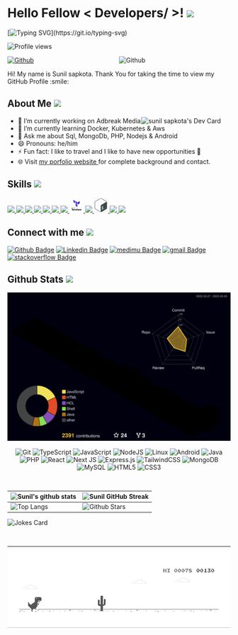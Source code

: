 <h1> Hello Fellow < Developers/ >! <img src = "https://raw.githubusercontent.com/MartinHeinz/MartinHeinz/master/wave.gif" width = 30px> </h1>
<p align='center'>
</p>

[![Typing SVG](https://readme-typing-svg.herokuapp.com/?size=32&duration=3000&color=f06667&lines=Welcome+to+my+Github;)](https://git.io/typing-svg)

![Profile views](https://visitor-badge.glitch.me/badge?page_id=sunil-9.sunil-9)

<img width="50%" align="right" alt="Github" src="https://raw.githubusercontent.com/onimur/.github/master/.resources/git-header.svg" />

[![Github](https://img.shields.io/github/followers/sunil-9?label=Follow&style=social)](https://github.com/sunil-9)

<div size='25px'> Hi! My name is Sunil sapkota. Thank You for taking the time to view my GitHub Profile :smile: 
</div>

<h2> About Me <img src = "https://media0.giphy.com/media/KDDpcKigbfFpnejZs6/giphy.gif?cid=ecf05e47oy6f4zjs8g1qoiystc56cu7r9tb8a1fe76e05oty&rid=giphy.gif" width = 100px></h2>
<a href="https://app.daily.dev/sunil-9"><img src="https://api.daily.dev/devcards/426421ecec8c4819927d5698b72edced.png?r=ch7" width="40%" align="right" alt="sunil sapkota's Dev Card"/></a>

- 🔭 I’m currently working on Adbreak Media
- 🌱 I’m currently learning Docker, Kubernetes & Aws
- 💬 Ask me about Sql, MongoDb, PHP, Nodejs & Android
- 😄 Pronouns: he/him
- ⚡ Fun fact: I like to travel and I like to have new opportunities 🛫
- 🌐 Visit <a href="https://sapkotasunil.com.np">my porfolio website </a> for complete background and contact.

 <h2> Skills <img src = "https://media2.giphy.com/media/QssGEmpkyEOhBCb7e1/giphy.gif?cid=ecf05e47a0n3gi1bfqntqmob8g9aid1oyj2wr3ds3mg700bl&rid=giphy.gif" width = 32px> </h2>
  <a href= https://github.com/sunil-9?tab=repositories&q=&type=&language=shell&sort= > <img width ='32px' src ='https://raw.githubusercontent.com/rahulbanerjee26/githubAboutMeGenerator/main/icons/linux.svg'> </a>
   <a href= https://github.com/sunil-9?tab=repositories&q=&type=&language=javascript&sort= > <img width ='32px' src ='https://raw.githubusercontent.com/rahulbanerjee26/githubAboutMeGenerator/main/icons/javascript.svg'> </a>
  <a href= https://github.com/sunil-9?tab=repositories&q=&type=&language=typescript&sort= > <img width ='32px' src ='https://raw.githubusercontent.com/rahulbanerjee26/githubAboutMeGenerator/main/icons/typescript.svg'> </a>
  <a href= https://github.com/sunil-9?tab=repositories&q=&type=&language=javascript&sort= > <img width ='32px' src ='https://raw.githubusercontent.com/rahulbanerjee26/githubAboutMeGenerator/main/icons/nodejs.svg'> </a>
   <a href= https://github.com/sunil-9?tab=repositories&q=&type=&language=javascript&sort= > <img width ='32px' src ='https://raw.githubusercontent.com/rahulbanerjee26/githubAboutMeGenerator/main/icons/reactjs.svg'> </a>
  <a href= https://github.com/sunil-9?tab=repositories&q=&type=&language=java&sort= > <img width ='32px' src ='https://raw.githubusercontent.com/rahulbanerjee26/githubAboutMeGenerator/main/icons/java.svg'> </a>
  <a href= https://github.com/sunil-9?tab=repositories&q=&type=&language=android&sort= > <img width ='32px' src ='https://raw.githubusercontent.com/rahulbanerjee26/githubAboutMeGenerator/main/icons/android.svg'> </a>
  <a href= https://github.com/sunil-9?tab=repositories&q=&type=&language=hcl&sort= > <img width ='32px' src ='/assets/hcl.jpg'> </a>
  <a href= https://github.com/sunil-9?tab=repositories&q=&type=&language=php&sort= > <img width ='32px' src ='https://raw.githubusercontent.com/rahulbanerjee26/githubAboutMeGenerator/main/icons/php.svg'> </a>
  <a href= https://github.com/sunil-9?tab=repositories&q=&type=&language=shell&sort= > <img width ='32px' src ='/assets/sh.png'> </a>
  <a href= https://github.com/sunil-9?tab=repositories&q=&type=&language=css&sort= > <img width ='32px' src ='https://raw.githubusercontent.com/rahulbanerjee26/githubAboutMeGenerator/main/icons/css.svg'> </a>
  <a href= https://github.com/sunil-9?tab=repositories&q=&type=&language=html&sort= > <img width ='32px' src ='https://raw.githubusercontent.com/rahulbanerjee26/githubAboutMeGenerator/main/icons/html.svg'> </a>

<h2> Connect with me <img src='https://raw.githubusercontent.com/ShahriarShafin/ShahriarShafin/main/Assets/handshake.gif' width="100px"></h2>

[![Github Badge](https://img.shields.io/badge/-sunil-000?style=flat-square&logo=Github&logoColor=white&link=https://github.com/sunil-9)](https://github.com/sunil-9) [![Linkedin Badge](https://img.shields.io/badge/-sunil-blue?style=flat-square&logo=Linkedin&logoColor=white&link=https://www.linkedin.com/in/sunil-sapkota-9a7b6b1b6/)](https://www.linkedin.com/in/sunilsapkota09/) [![medimu Badge](https://img.shields.io/badge/-Medium-black?style=flat-square&logo=medium&logoColor=white&link=https://www.linkedin.com/in/sunil-sapkota-9a7b6b1b6/)](https://sunil-9.medium.com/) [![gmail Badge](https://img.shields.io/badge/-Gmail-red?style=flat-square&logo=Gmail&logoColor=white)](mailto:sunilsapkota9@gmail.com) [![stackoverflow Badge](https://img.shields.io/badge/-StackOverflow-black?style=flat-square&logo=stackoverflow&logoColor=orange)](https://stackoverflow.com/users/8008979/sunil-sapkota)

<h2> Github Stats <img src = "https://media.giphy.com/media/du3J3cXyzhj75IOgvA/giphy.gif" width = 32px> </h2>
<div align="center">

![Sunil's GitHub Activity Graph](/profile-3d-contrib/profile-night-rainbow.svg)

 ![Git](https://img.shields.io/badge/git-%23F05033.svg?style=for-the-badge&logo=git&logoColor=white) ![TypeScript](https://img.shields.io/badge/typescript-%23007ACC.svg?style=for-the-badge&logo=typescript&logoColor=white) ![JavaScript](https://img.shields.io/badge/javascript-%23323330.svg?style=for-the-badge&logo=javascript&logoColor=%23F7DF1E) ![NodeJS](https://img.shields.io/badge/node.js-6DA55F?style=for-the-badge&logo=node.js&logoColor=white) ![Linux](https://img.shields.io/badge/linux-ffd81b.svg?style=for-the-badge&logo=linux&logoColor=000000) ![Android](https://img.shields.io/badge/android-gray.svg?style=for-the-badge&logo=android&logoColor=3ddc84) ![Java](https://img.shields.io/badge/java-%23ED8B00.svg?style=for-the-badge&logo=java&logoColor=white) ![PHP](https://img.shields.io/badge/php-%23777BB4.svg?style=for-the-badge&logo=php&logoColor=white) ![React](https://img.shields.io/badge/react-%2320232a.svg?style=for-the-badge&logo=react&logoColor=%2361DAFB) ![Next JS](https://img.shields.io/badge/Next-black?style=for-the-badge&logo=next.js&logoColor=white) ![Express.js](https://img.shields.io/badge/express.js-%23404d59.svg?style=for-the-badge&logo=express&logoColor=%2361DAFB) ![TailwindCSS](https://img.shields.io/badge/tailwindcss-%2338B2AC.svg?style=for-the-badge&logo=tailwind-css&logoColor=white) ![MongoDB](https://img.shields.io/badge/MongoDB-%234ea94b.svg?style=for-the-badge&logo=mongodb&logoColor=white) ![MySQL](https://img.shields.io/badge/mysql-%2300f.svg?style=for-the-badge&logo=mysql&logoColor=white) ![HTML5](https://img.shields.io/badge/html5-%23E34F26.svg?style=for-the-badge&logo=html5&logoColor=white) ![CSS3](https://img.shields.io/badge/css3-%231572B6.svg?style=for-the-badge&logo=css3&logoColor=white)

</div>
  <br>

| ![Sunil's github stats](https://github-readme-stats.vercel.app/api?username=sunil-9&show_icons=true&theme=radical&count_private=true) | ![Sunil GitHub Streak](https://github-readme-streak-stats.herokuapp.com/?user=sunil-9&theme=radical)                                                                                                            |
| ------------------------------------------------------------------------------------------------------------------ | --------------------------------------------------------------------------------------------------------------------------------------------------------------------------------------------------------------- |
| ![Top Langs](https://github-readme-stats.vercel.app/api/top-langs/?username=sunil-9&theme=radical&count_private=true)                 | ![Github Stars](https://github-readme-stats.vercel.app/api?username=sunil-9&show_icons=true&locale=en&count_private=true&hide_rank=true&custom_title=My%20GitHub%20Stats&disable_animations=true&theme=radical) |

![Jokes Card](https://readme-jokes.vercel.app/api?theme=radical)

<br>

---

![GitHub Sunil](https://raw.githubusercontent.com/wangningkai/wangningkai/master/assets/dino.gif)
